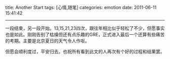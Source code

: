 title: Another Start
tags: [心情,随笔]
categories: emotion
date: 2011-06-11 15:41:42

---

一段结束，另一段开始。13,15,21,23四次，跟往年相比似乎轻松了不少，但愿事实也是如此。刚刚告别了枯燥但还有点乐趣的GRE，正式进入最后一个还算有些痛苦的考期。主要是北京夏日的天气令人作呕。

但愿会顺利度过，平安归去。也祝所有看到此文的人再次有个好的过程和结果罢。

